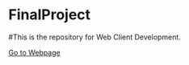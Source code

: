 # FinalProject
#This is the repository for Web Client Development.

<a href='/Lasalle_ITProgrammer_WebDev_FinalProject/public/index.html'>Go to Webpage</a>
